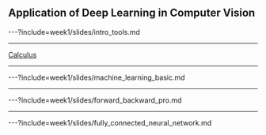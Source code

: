 ## Application of Deep Learning in Computer Vision

---?include=week1/slides/intro_tools.md

---

[Calculus](./week1/calculus.ipynb)

---

---?include=week1/slides/machine_learning_basic.md

---

---?include=week1/slides/forward_backward_pro.md

---

---?include=week1/slides/fully_connected_neural_network.md